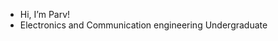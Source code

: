 - Hi, I’m Parv!
- Electronics and Communication engineering Undergraduate


<!---
vyasparv/vyasparv is a ✨ special ✨ repository because its `README.md` (this file) appears on your GitHub profile.
You can click the Preview link to take a look at your changes.
--->
